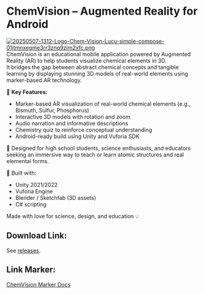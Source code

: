 # ChemVision – Augmented Reality for Android
[![20250507-1312-Logo-Chem-Vision-Lucu-simple-compose-01jtmnxegme3rr3znq9zjm2xfc.png](https://i.postimg.cc/L5Gf8vmL/20250507-1312-Logo-Chem-Vision-Lucu-simple-compose-01jtmnxegme3rr3znq9zjm2xfc.png)](https://postimg.cc/xNyqsvJ1)
ChemVision is an educational mobile application powered by Augmented Reality (AR) to help students visualize chemical elements in 3D.  
It bridges the gap between abstract chemical concepts and tangible learning by displaying stunning 3D models of real-world elements using marker-based AR technology.

🌟 **Key Features:**
- Marker-based AR visualization of real-world chemical elements (e.g., Bismuth, Sulfur, Phosphorus)
- Interactive 3D models with rotation and zoom
- Audio narration and informative descriptions
- Chemistry quiz to reinforce conceptual understanding
- Android-ready build using Unity and Vuforia SDK

🔬 Designed for high school students, science enthusiasts, and educators seeking an immersive way to teach or learn atomic structures and real elemental forms.

🚀 Built with:
- Unity 2021/2022
- Vuforia Engine
- Blender / Sketchfab (3D assets)
- C# scripting

Made with love for science, design, and education 💡

## Download Link:
See <a href="https://github.com/RaionChan/ChemVision-AR/releases">releases</a>.

## Link Marker:
<a href="https://docs.google.com/document/d/1iQOaTwm5ejyWo0AHuFvrOPtNHSXxH9Qzf01RLWSPJHI/edit?usp=drivesdk">ChemVision Marker Docs</a>
